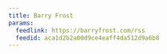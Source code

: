 ```yaml
---
title: Barry Frost
params:
  feedlink: https://barryfrost.com/rss
  feedid: aca1d2b2a00d9ce4eaff4da512d9a6b8
---
```


